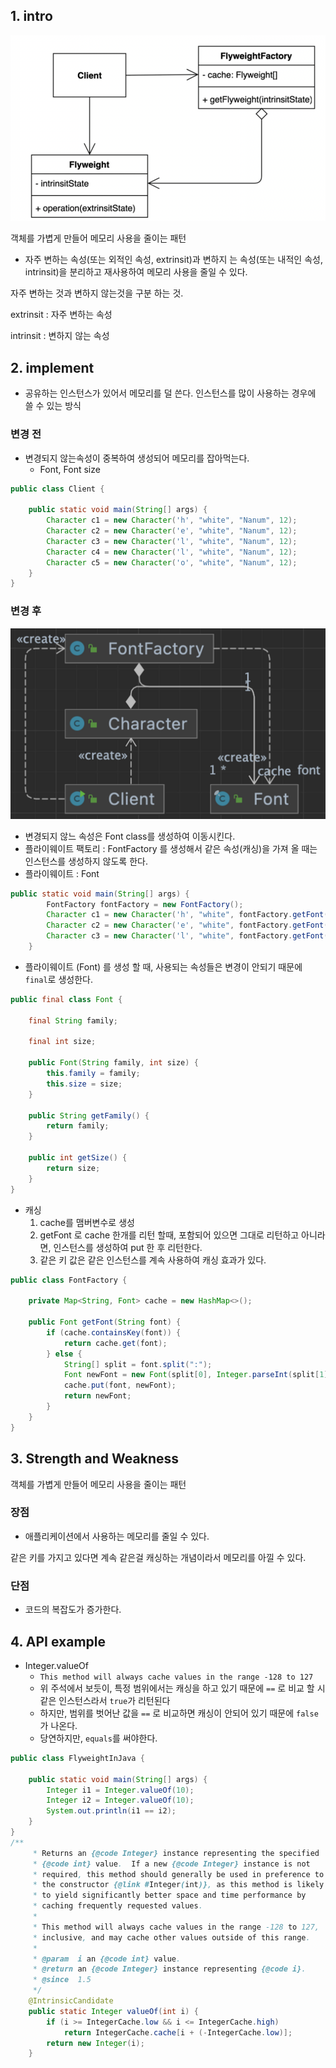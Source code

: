 ## 1. intro

![스크린샷 2023-07-08 오전 1.32.39](../img/flyweight-01.png)

객체를 가볍게 만들어 메모리 사용을 줄이는 패턴

- 자주 변하는 속성(또는 외적인 속성, extrinsit)과 변하지 는 속성(또는 내적인 속성, intrinsit)을 분리하고 재사용하여 메모리 사용을
  줄일  수 있다.



자주 변하는 것과 변하지 않는것을 구분 하는 것.

extrinsit : 자주 변하는 속성

intrinsit : 변하지 않는 속성



## 2. implement

- 공유하는 인스턴스가 있어서 메모리를 덜 쓴다. 인스턴스를 많이 사용하는 경우에 쓸 수 있는 방식

### 변경 전

- 변경되지 않는속성이 중복하여 생성되어 메모리를 잡아먹는다.
  - Font, Font size

```java
public class Client {

    public static void main(String[] args) {
        Character c1 = new Character('h', "white", "Nanum", 12);
        Character c2 = new Character('e', "white", "Nanum", 12);
        Character c3 = new Character('l', "white", "Nanum", 12);
        Character c4 = new Character('l', "white", "Nanum", 12);
        Character c5 = new Character('o', "white", "Nanum", 12);
    }
}
```

### 변경 후

![스크린샷 2023-07-08 오전 1.34.19](../img/flyweight-02.png)

- 변경되지 않느 속성은 Font class를 생성하여 이동시킨다.
- 플라이웨이트 팩토리 : FontFactory 를 생성해서 같은 속성(캐싱)을 가져 올 때는 인스턴스를 생성하지 않도록 한다.
- 플라이웨이트 : Font

```java
public static void main(String[] args) {
        FontFactory fontFactory = new FontFactory();
        Character c1 = new Character('h', "white", fontFactory.getFont("nanum:12"));
        Character c2 = new Character('e', "white", fontFactory.getFont("nanum:12"));
        Character c3 = new Character('l', "white", fontFactory.getFont("nanum:12"));
    }
```

- 플라이웨이트 (Font) 를 생성 할 때, 사용되는 속성들은 변경이 안되기 때문에 `final`로 생성한다.

```java
public final class Font {

    final String family;

    final int size;

    public Font(String family, int size) {
        this.family = family;
        this.size = size;
    }

    public String getFamily() {
        return family;
    }

    public int getSize() {
        return size;
    }
}
```

- 캐싱
  1. cache를 맴버변수로 생성
  2. getFont 로 cache 한개를 리턴 할때, 포함되어 있으면 그대로 리턴하고 아니라면, 인스턴스를 생성하여 put 한 후 리턴한다.
  3. 같은 키 값은 같은 인스턴스를 계속 사용하여 캐싱 효과가 있다.

```java
public class FontFactory {

    private Map<String, Font> cache = new HashMap<>();

    public Font getFont(String font) {
        if (cache.containsKey(font)) {
            return cache.get(font);
        } else {
            String[] split = font.split(":");
            Font newFont = new Font(split[0], Integer.parseInt(split[1]));
            cache.put(font, newFont);
            return newFont;
        }
    }
}
```



## 3. Strength and Weakness

객체를 가볍게 만들어 메모리 사용을 줄이는 패턴

### 장점

- 애플리케이션에서 사용하는 메모리를 줄일 수 있다.

같은 키를 가지고 있다면 계속 같은걸 캐싱하는 개념이라서 메모리를 아낄 수 있다.

### 단점

- 코드의 복잡도가 증가한다.



## 4. API example

- Integer.valueOf
  - `This method will always cache values in the range -128 to 127`
  - 위 주석에서 보듯이, 특정 범위에서는 캐싱을 하고 있기 때문에 `==` 로 비교 할 시 같은 인스턴스라서 `true`가 리턴된다
  - 하지만, 범위를 벗어난 값을 `==` 로 비교하면 캐싱이 안되어 있기 때문에 `false`가 나온다.
  - 당연하지만, `equals`를 써야한다.

```java
public class FlyweightInJava {

    public static void main(String[] args) {
        Integer i1 = Integer.valueOf(10);
        Integer i2 = Integer.valueOf(10);
        System.out.println(i1 == i2);
    }
}
/**
     * Returns an {@code Integer} instance representing the specified
     * {@code int} value.  If a new {@code Integer} instance is not
     * required, this method should generally be used in preference to
     * the constructor {@link #Integer(int)}, as this method is likely
     * to yield significantly better space and time performance by
     * caching frequently requested values.
     *
     * This method will always cache values in the range -128 to 127,
     * inclusive, and may cache other values outside of this range.
     *
     * @param  i an {@code int} value.
     * @return an {@code Integer} instance representing {@code i}.
     * @since  1.5
     */
    @IntrinsicCandidate
    public static Integer valueOf(int i) {
        if (i >= IntegerCache.low && i <= IntegerCache.high)
            return IntegerCache.cache[i + (-IntegerCache.low)];
        return new Integer(i);
    }
```
